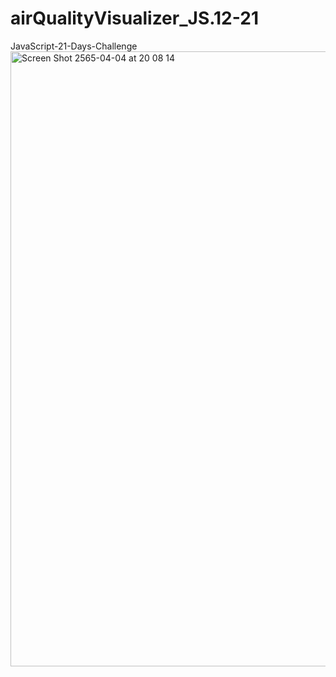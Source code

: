 # airQualityVisualizer_JS.12-21
JavaScript-21-Days-Challenge
<img width="984" alt="Screen Shot 2565-04-04 at 20 08 14" src="https://user-images.githubusercontent.com/89307294/161562004-30398c66-799f-4f02-94c5-2d67c471710f.png">
